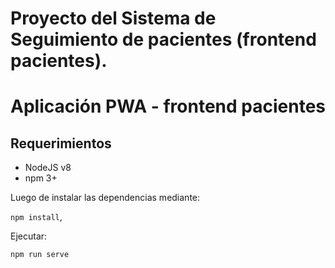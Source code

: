 # Proyecto del Sistema de Seguimiento de pacientes (frontend pacientes).
# Aplicación PWA - frontend pacientes
## Requerimientos
* NodeJS v8
* npm 3+

Luego de instalar las dependencias mediante: 

`npm install`, 

Ejecutar:

`npm run serve`
